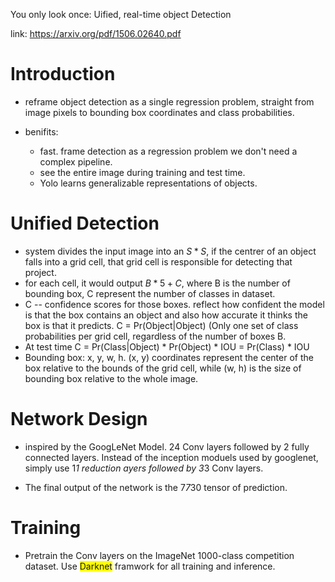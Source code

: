 You only look once: Uified, real-time object Detection

link: https://arxiv.org/pdf/1506.02640.pdf

# Introduction

* reframe object detection as a single regression problem, straight from image pixels to bounding box coordinates and class probabilities.

* benifits: 
  * fast. frame detection as a regression problem we don't need a complex pipeline.
  * see the entire image during training and test time.
  * Yolo learns generalizable representations of objects.

# Unified Detection

* system divides the input image into an $S*S$, if the centrer of an object falls into a grid cell, that grid cell is responsible for detecting that project.
* for each cell, it would output $B*5 + C$, where B is the number of bounding box, C represent the number of classes in dataset.
* C -- confidence scores for those boxes. reflect how confident the model is that the box contains an object and also how accurate it thinks the box is that it predicts. C = Pr(Object|Object) (Only one set of class probabilities per grid cell, regardless of the number of boxes B.
* At test time C = Pr(Class|Object) * Pr(Object) * IOU = Pr(Class) * IOU
* Bounding box: x, y, w, h. (x, y) coordinates represent the center of the box relative to the bounds of the grid cell, while (w, h) is the size of bounding box relative to the whole image.

# Network Design

* inspired by the GoogLeNet Model. 24 Conv layers followed by 2 fully connected layers. Instead of the inception moduels used by googlenet, simply use 1*1 reduction ayers followed by 3*3 Conv layers.

* The final output of the network is the 7*7*30 tensor of prediction.

# Training

* Pretrain the Conv layers on the ImageNet 1000-class competition dataset. Use <span style="background-color: #FFFF00">Darknet</span> framwork for all training and inference.
